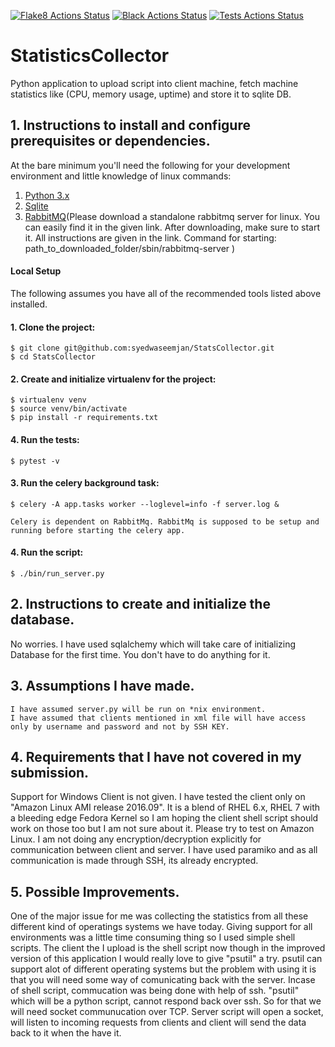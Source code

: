 [![Flake8 Actions Status](https://github.com/syedwaseemjan/StatsCollector/actions/workflows/flake8.yaml/badge.svg)](https://github.com/syedwaseemjan/StatsCollector/actions/workflows/flake8.yaml)
[![Black Actions Status](https://github.com/syedwaseemjan/StatsCollector/actions/workflows/black.yaml/badge.svg)](https://github.com/syedwaseemjan/StatsCollector/actions/workflows/black.yaml)
[![Tests Actions Status](https://github.com/syedwaseemjan/StatsCollector/actions/workflows/tests.yaml/badge.svg)](https://github.com/syedwaseemjan/StatsCollector/actions/workflows/tests.yaml)

# StatisticsCollector
Python application to upload script into client machine, fetch machine statistics like (CPU, memory usage, uptime) and store it to sqlite DB.

## 1. Instructions to install and configure prerequisites or dependencies.

At the bare minimum you'll need the following for your development environment and little knowledge of linux commands:

1. [Python 3.x](http://www.python.org)
2. [Sqlite](https://sqlite.org)
2. [RabbitMQ](https://www.rabbitmq.com)(Please download a standalone rabbitmq server for linux. You can easily find it in the given link. After downloading, make sure to start it. All instructions are given in the link. Command for starting: path_to_downloaded_folder/sbin/rabbitmq-server )

#### Local Setup

The following assumes you have all of the recommended tools listed above installed.

#### 1. Clone the project:

    $ git clone git@github.com:syedwaseemjan/StatsCollector.git
    $ cd StatsCollector

#### 2. Create and initialize virtualenv for the project:

    $ virtualenv venv
    $ source venv/bin/activate
    $ pip install -r requirements.txt

#### 4. Run the tests:

    $ pytest -v

#### 3. Run the celery background task:
	
    $ celery -A app.tasks worker --loglevel=info -f server.log &

    Celery is dependent on RabbitMq. RabbitMq is supposed to be setup and running before starting the celery app.

#### 4. Run the script:
    
    $ ./bin/run_server.py

## 2. Instructions to create and initialize the database.

No worries. I have used sqlalchemy which will take care of initializing Database for the first time. You don't have to do anything for it.

## 3. Assumptions I have made.

    I have assumed server.py will be run on *nix environment.
    I have assumed that clients mentioned in xml file will have access only by username and password and not by SSH KEY.

## 4. Requirements that I have not covered in my submission.

Support for Windows Client is not given. I have tested the client only on "Amazon Linux AMI release 2016.09". It is a blend of RHEL 6.x, RHEL 7 with a bleeding edge Fedora Kernel so I am hoping the client shell script should work on those too but I am not sure about it. Please try to test on Amazon Linux. I am not doing any encryption/decryption explicitly for communication between client and server. I have used paramiko and as all communication is made through SSH, its already encrypted.

## 5. Possible Improvements.

One of the major issue for me was collecting the statistics from all these different kind of operatings systems we have today. Giving support for all environments was a little time consuming thing so I used simple shell scripts. The client the I upload is the shell script now though in the improved version of this application I would really love to give "psutil" a try. psutil can support alot of different operating systems but the problem with using it is that you will need some way of comunicating back with the server. Incase of shell script, commucation was being done with help of ssh. "psutil" which will be a python script, cannot respond back over ssh. So for that we will need socket communucation over TCP. Server script will open a socket, will listen to incoming requests from clients and client will send the data back to it when the have it.



